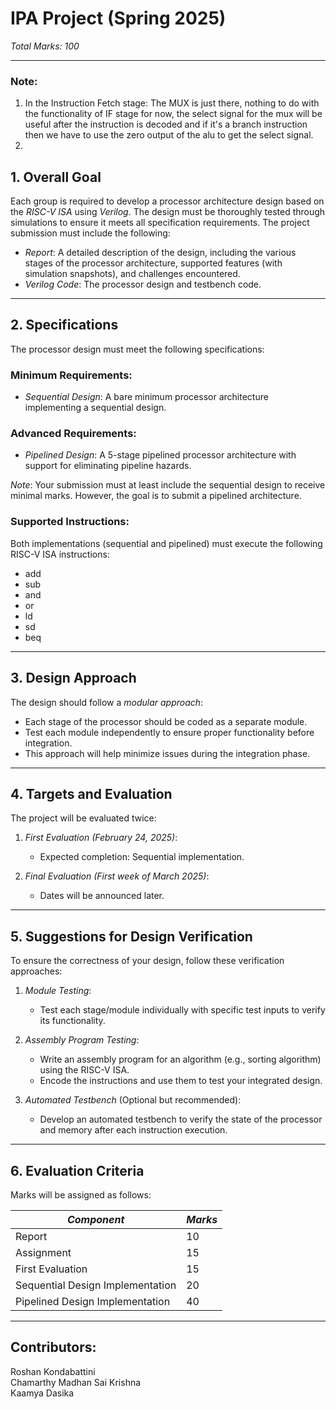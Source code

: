# IPA Project (Spring 2025)

*Total Marks: 100*  

---

### Note:
1. In the Instruction Fetch stage:
      The MUX is just there, nothing to do with the functionality of IF stage for now, the select signal for the mux will be useful after the instruction is decoded and if it's a branch instruction then we have to use the zero output of the alu to get the select signal.
2. 


## 1. Overall Goal

Each group is required to develop a processor architecture design based on the *RISC-V ISA* using *Verilog*. The design must be thoroughly tested through simulations to ensure it meets all specification requirements. The project submission must include the following:

- *Report*: A detailed description of the design, including the various stages of the processor architecture, supported features (with simulation snapshots), and challenges encountered.
- *Verilog Code*: The processor design and testbench code.

---

## 2. Specifications

The processor design must meet the following specifications:

### Minimum Requirements:
- *Sequential Design*: A bare minimum processor architecture implementing a sequential design.

### Advanced Requirements:
- *Pipelined Design*: A 5-stage pipelined processor architecture with support for eliminating pipeline hazards.

*Note*: Your submission must at least include the sequential design to receive minimal marks. However, the goal is to submit a pipelined architecture.

### Supported Instructions:
Both implementations (sequential and pipelined) must execute the following RISC-V ISA instructions:
- add
- sub
- and
- or
- ld
- sd
- beq

---

## 3. Design Approach

The design should follow a *modular approach*:
- Each stage of the processor should be coded as a separate module.
- Test each module independently to ensure proper functionality before integration.
- This approach will help minimize issues during the integration phase.

---

## 4. Targets and Evaluation

The project will be evaluated twice:

1. *First Evaluation (February 24, 2025)*:
   - Expected completion: Sequential implementation.

2. *Final Evaluation (First week of March 2025)*:
   - Dates will be announced later.

---

## 5. Suggestions for Design Verification

To ensure the correctness of your design, follow these verification approaches:

1. *Module Testing*:
   - Test each stage/module individually with specific test inputs to verify its functionality.

2. *Assembly Program Testing*:
   - Write an assembly program for an algorithm (e.g., sorting algorithm) using the RISC-V ISA.
   - Encode the instructions and use them to test your integrated design.

3. *Automated Testbench* (Optional but recommended):
   - Develop an automated testbench to verify the state of the processor and memory after each instruction execution.

---

## 6. Evaluation Criteria

Marks will be assigned as follows:

| *Component*                     | *Marks* |
|------------------------------------|-----------|
| Report                             | 10        |
| Assignment                         | 15        |
| First Evaluation                   | 15        |
| Sequential Design Implementation   | 20        |
| Pipelined Design Implementation    | 40        |

---

## Contributors:
Roshan Kondabattini  
Chamarthy Madhan Sai Krishna  
Kaamya Dasika
